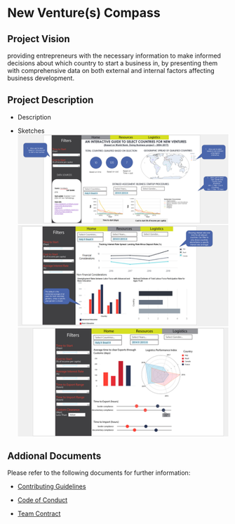 # New Venture(s) Compass

## Project Vision
providing entrepreneurs with the necessary information to make informed decisions about which country to start a business in, by presenting them with comprehensive data on both external and internal factors affecting business development.

## Project Description
- Description

- Sketches 
![Home](Sketch-Home.png)
![Resources](Sketch-Resources.png)
![Logistics](Sketch-Logistics.png)

## Addional Documents 
Please refer to the following documents for further information:

- [Contributing Guidelines](https://github.com/sahaavi/New-Venture-s-Compass/blob/main/docs/CONTRIBUTING.md)

- [Code of Conduct](https://github.com/sahaavi/New-Venture-s-Compass/blob/main/docs/CODE_OF_CONDUCT.md)

- [Team Contract](https://github.com/sahaavi/New-Venture-s-Compass/blob/main/docs/team-contract.md)
